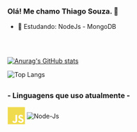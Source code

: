 ### Olá! Me chamo Thiago Souza. 👋

- 🌱 Estudando: NodeJs - MongoDB

##

<br>

[![Anurag's GitHub stats](https://github-readme-stats.vercel.app/api?username=thisouza01&show_icons=true&theme=dark)](https://github.com/anuraghazra/github-readme-stats)


![Top Langs](https://github-readme-stats.vercel.app/api/top-langs/?username=thisouza01&hide_progress=true&theme=dark)
<br>

##

### - Linguagens que uso atualmente -

<img align="center" alt="JS" height="40" width="40" src="https://raw.githubusercontent.com/devicons/devicon/master/icons/javascript/javascript-plain.svg"> <img align="center" alt="Node-Js" height="40" width="40" src="https://cdn.jsdelivr.net/gh/devicons/devicon/icons/nodejs/nodejs-original.svg">
          

##

